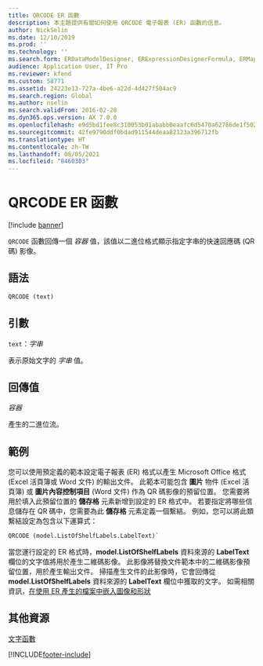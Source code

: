 ```yaml
---
title: QRCODE ER 函數
description: 本主題提供有關如何使用 QRCODE 電子報表 (ER) 函數的信息。
author: NickSelin
ms.date: 12/10/2019
ms.prod: ''
ms.technology: ''
ms.search.form: ERDataModelDesigner, ERExpressionDesignerFormula, ERMappedFormatDesigner, ERModelMappingDesigner
audience: Application User, IT Pro
ms.reviewer: kfend
ms.custom: 58771
ms.assetid: 24223e13-727a-4be6-a22d-4d427f504ac9
ms.search.region: Global
ms.author: nselin
ms.search.validFrom: 2016-02-28
ms.dyn365.ops.version: AX 7.0.0
ms.openlocfilehash: e9d5bd1fee8c310053b01ababb0eaafc6d5470a62786de1f502f175e634bda64
ms.sourcegitcommit: 42fe9790ddf0bdad911544deaa82123a396712fb
ms.translationtype: HT
ms.contentlocale: zh-TW
ms.lasthandoff: 08/05/2021
ms.locfileid: "8460303"
---
```

# <a name="qrcode-er-function"></a>QRCODE ER 函數

[!include [banner](../includes/banner.md)]

`QRCODE` 函數回傳一個 *容器* 值，該值以二進位格式顯示指定字串的快速回應碼 (QR 碼) 影像。

## <a name="syntax"></a>語法

```vb
QRCODE (text)
```

## <a name="arguments"></a>引數

`text`：*字串*

表示原始文字的 *字串* 值。

## <a name="return-values"></a>回傳值

*容器*

產生的二進位流。

## <a name="example"></a>範例

您可以使用預定義的範本設定電子報表 (ER) 格式以產生 Microsoft Office 格式 (Excel 活頁簿或 Word 文件) 的輸出文件。 此範本可能包含 **圖片** 物件 (Excel 活頁簿) 或 **圖片內容控制項目** (Word 文件) 作為 QR 碼影像的預留位置。 您需要將用於填入此預留位置的 **儲存格** 元素新增到設定的 ER 格式中。 若要指定將哪些信息儲存在 QR 碼中，您需要為此 **儲存格** 元素定義一個繫結。 例如，您可以將此類繫結設定為包含以下運算式：

```vb
QRCODE (model.ListOfShelfLabels.LabelText)`
```

當您運行設定的 ER 格式時，**model.ListOfShelfLabels** 資料來源的 **LabelText** 欄位的文字值將用於產生二維碼影像。 此影像將替換文件範本中的二維碼影像預留位置，用於產生輸出文件。 掃描產生文件的此影像時，它會回傳從 **model.ListOfShelfLabels** 資料來源的 **LabelText** 欄位中獲取的文字。 如需相關資訊，[在使用 ER 產生的檔案中嵌入圖像和形狀](electronic-reporting-embed-images-shapes.md)

## <a name="additional-resources"></a>其他資源

[文字函數](er-functions-category-text.md)


[!INCLUDE[footer-include](../../../includes/footer-banner.md)]